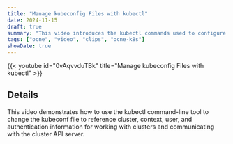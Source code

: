 ```yaml
---
title: "Manage kubeconfig Files with kubectl"
date: 2024-11-15
draft: true
summary: "This video introduces the kubectl commands used to configure Kubernetes configuration files."
tags: ["ocne", "video", "clips", "ocne-k8s"]
showDate: true
---
```


{{< youtube id="0vAqvvduTBk" title="Manage kubeconfig Files with kubectl" >}}

## Details

This video demonstrates how to use the kubectl command-line tool to change the kubeconf file to reference cluster, context, user, and authentication information for working with clusters and communicating with the cluster API server.

